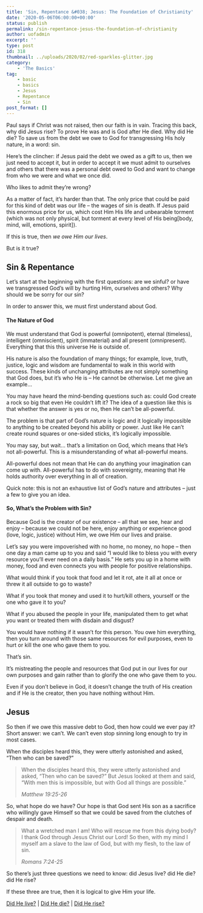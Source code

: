 ```yaml
---
title: 'Sin, Repentance &#038; Jesus: The Foundation of Christianity'
date: '2020-05-06T06:00:00+00:00'
status: publish
permalink: /sin-repentance-jesus-the-foundation-of-christianity
author: uofadmin
excerpt: ''
type: post
id: 318
thumbnail: ../uploads/2020/02/red-sparkles-glitter.jpg
category:
    - 'The Basics'
tag:
    - basic
    - basics
    - Jesus
    - Repentance
    - Sin
post_format: []
---
```

Paul says if Christ was not raised, then our faith is in vain. Tracing this back, why did Jesus rise? To prove He was and is God after He died. Why did He die? To save us from the debt we owe to God for transgressing His holy nature, in a word: sin.

Here’s the clincher: if Jesus paid the debt we owed as a gift to us, then we just need to accept it, but in order to accept it we must admit to ourselves and others that there was a personal debt owed to God and want to change from who we were and what we once did.

Who likes to admit they’re wrong?

As a matter of fact, it’s harder than that. The only price that could be paid for this kind of debt was our life – the wages of sin is death. If Jesus paid this enormous price for us, which cost Him His life and unbearable torment (which was not only physical, but torment at every level of His being\[body, mind, will, emotions, spirit\]).

If this is true, then *we owe Him our lives*.

But is it true?

Sin &amp; Repentance
--------------------

Let’s start at the beginning with the first questions: are we sinful? or have we transgressed God’s will by hurting Him, ourselves and others? Why should we be sorry for our sin?

 In order to answer this, we must first understand about God.

#### The Nature of God

We must understand that God is powerful (omnipotent), eternal (timeless), intelligent (omniscient), spirit (immaterial) and all present (omnipresent). Everything that this this universe He is outside of.

His nature is also the foundation of many things; for example, love, truth, justice, logic and wisdom are fundamental to walk in this world with success. These kinds of unchanging attributes are not simply something that God does, but it’s who He is – He cannot be otherwise. Let me give an example…

You may have heard the mind-bending questions such as: could God create a rock so big that even He couldn’t lift it? The idea of a question like this is that whether the answer is yes or no, then He can’t be all-powerful.

The problem is that part of God’s nature is logic and it logically impossible to anything to be created beyond his ability or power. Just like He can’t create round squares or one-sided sticks, it’s logically impossible.

You may say, but wait… that’s a limitation on God, which means that He’s not all-powerful. This is a misunderstanding of what all-powerful means.

All-powerful does not mean that He can do anything your imagination can come up with. All-powerful has to do with sovereignty, meaning that He holds authority over everything in all of creation.

Quick note: this is not an exhaustive list of God’s nature and attributes – just a few to give you an idea.

#### So, What’s the Problem with Sin?

Because God is the creator of our existence – all that we see, hear and enjoy – because we could not be here, enjoy anything or experience good (love, logic, justice) without Him, we owe Him our lives and praise.

Let’s say you were impoverished with no home, no money, no hope – then one day a man came up to you and said “I would like to bless you with every resource you’ll ever need on a daily basis.” He sets you up in a home with money, food and even connects you with people for positive relationships.

What would think if you took that food and let it rot, ate it all at once or threw it all outside to go to waste?

What if you took that money and used it to hurt/kill others, yourself or the one who gave it to you?

What if you abused the people in your life, manipulated them to get what you want or treated them with disdain and disgust?

You would have nothing if it wasn’t for this person. You owe him everything, then you turn around with those same resources for evil purposes, even to hurt or kill the one who gave them to you.

That’s sin.

It’s mistreating the people and resources that God put in our lives for our own purposes and gain rather than to glorify the one who gave them to you.

Even if you don’t believe in God, it doesn’t change the truth of His creation and if He is the creator, then you have nothing without Him.

Jesus
-----

So then if we owe this massive debt to God, then how could we ever pay it? Short answer: we can’t. We can’t even stop sinning long enough to try in most cases.

When the disciples heard this, they were utterly astonished and asked, “Then who can be saved?”

> When the disciples heard this, they were utterly astonished and asked, “Then who can be saved?” But Jesus looked at them and said, “With men this is impossible, but with God all things are possible.”
> 
> <cite>Matthew 19:25-26</cite>

So, what hope do we have? Our hope is that God sent His son as a sacrifice who willingly gave Himself so that we could be saved from the clutches of despair and death.

> What a wretched man I am! Who will rescue me from this dying body? <sup> </sup>I thank God through Jesus Christ our Lord! So then, with my mind I myself am a slave to the law of God, but with my flesh, to the law of sin.
> 
> <cite>Romans 7:24-25</cite>

So there’s just three questions we need to know: did Jesus live? did He die? did He rise?

 If these three are true, then it is logical to give Him your life.

[Did He live?](https://understandingoffaith.com/jesus-did-he-live/) | [Did He die?](https://understandingoffaith.com/jesus-did-he-die/) | [Did He rise?](https://understandingoffaith.com/jesus-did-he-rise/)
